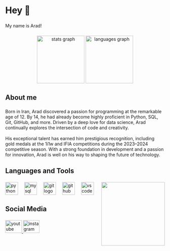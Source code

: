 <h1 align="left">Hey 👋</h1>

###

<p align="left">My name is Arad!</p>

###

<div align="center">
  <img src="https://github-readme-stats.vercel.app/api?username=AradRouhaniiiiii&hide_title=false&hide_rank=false&show_icons=true&include_all_commits=true&count_private=true&disable_animations=false&theme=tokyonight&locale=en&hide_border=false&order=1" height="150" alt="stats graph"  />
  <img src="https://github-readme-stats.vercel.app/api/top-langs?username=AradRouhaniiiiii&locale=en&hide_title=false&layout=compact&card_width=320&langs_count=5&theme=tokyonight&hide_border=false&order=2" height="150" alt="languages graph"  />
</div>

###

<h2 align="left">About me</h2>

###

<p align="left">Born in Iran, Arad discovered a passion for programming at the remarkable age of 12. By 14, he had already become highly proficient in Python, SQL, Git, GitHub, and more. Driven by a deep love for data science, Arad continually explores the intersection of code and creativity.<br><br>His exceptional talent has earned him prestigious recognition, including gold medals at the 1i1w and IFIA competitions during the 2023–2024 competitive season. With a strong foundation in development and a passion for innovation, Arad is well on his way to shaping the future of technology.</p>

###

<h2 align="left">Languages and Tools</h2>

###

<img align="right" height="200" src="https://media3.giphy.com/media/v1.Y2lkPTc5MGI3NjExbm53MzF0NXQxdm55bGt0ZHVzejVybGQxNW1wZXpwaXRxZmNpbGxmZyZlcD12MV9pbnRlcm5hbF9naWZfYnlfaWQmY3Q9Zw/NsBknNwmmWE8WU1q2U/giphy.gif"  />

###

<div align="left">
  <img src="https://cdn.jsdelivr.net/gh/devicons/devicon/icons/python/python-original.svg" height="40" alt="python logo"  />
  <img width="12" />
  <img src="https://cdn.jsdelivr.net/gh/devicons/devicon/icons/mysql/mysql-original.svg" height="40" alt="mysql logo"  />
  <img width="12" />
  <img src="https://cdn.jsdelivr.net/gh/devicons/devicon/icons/git/git-original.svg" height="40" alt="git logo"  />
  <img width="12" />
  <img src="https://cdn.jsdelivr.net/gh/devicons/devicon/icons/github/github-original.svg" height="40" alt="github logo"  />
  <img width="12" />
  <img src="https://cdn.jsdelivr.net/gh/devicons/devicon/icons/vscode/vscode-original.svg" height="40" alt="vscode logo"  />
</div>

###

<h2 align="left">Social Media</h2>

###

<div align="left">
  <a href="https://www.youtube.com/@AradRouhaniiiiii" target="_blank">
    <img src="https://raw.githubusercontent.com/maurodesouza/profile-readme-generator/master/src/assets/icons/social/youtube/default.svg" width="52" height="40" alt="youtube logo"  />
  </a>
  <a href="https://www.instagram.com/aradrouhaniiiiii" target="_blank">
    <img src="https://raw.githubusercontent.com/maurodesouza/profile-readme-generator/master/src/assets/icons/social/instagram/default.svg" width="52" height="40" alt="instagram logo"  />
  </a>
</div>

###
